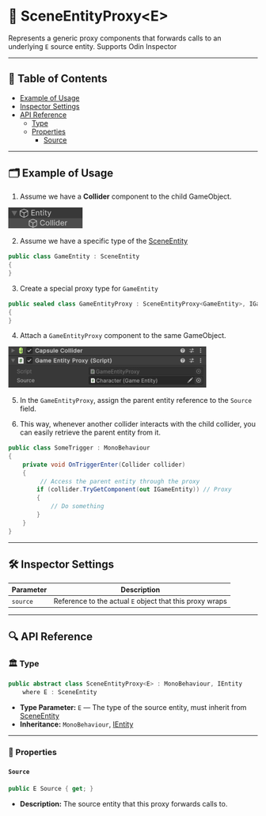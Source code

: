 # 🧩 SceneEntityProxy&lt;E&gt;

Represents a generic proxy components that forwards calls to an underlying <code>E</code> source
entity.  Supports Odin Inspector

---


## 📑 Table of Contents

- [Example of Usage](#-example-of-usage)
- [Inspector Settings](#-inspector-settings)
- [API Reference](#-api-reference)
    - [Type](#-type)
    - [Properties](#-properties)
        - [Source](#source)

---

## 🗂 Example of Usage

1. Assume we have a **Collider** component to the child GameObject.

<img width="150" height="" alt="GameObject creation" src="../../Images/ChildCollider.png" />


2. Assume we have a specific type of the [SceneEntity](SceneEntity.md)

```csharp
public class GameEntity : SceneEntity 
{
}
```

3. Create a special proxy type for `GameEntity`

```csharp
public sealed class GameEntityProxy : SceneEntityProxy<GameEntity>, IGameEntity
{
}
```

4. Attach a `GameEntityProxy` component to the same GameObject.

<img width="400" height="" alt="GameObject creation" src="../../Images/GameEntityProxy.png" />

5. In the `GameEntityProxy`, assign the parent entity reference to the `Source` field.

4. This way, whenever another collider interacts with the child collider, you can easily retrieve the parent entity from it.

```csharp
public class SomeTrigger : MonoBehaviour 
{
    private void OnTriggerEnter(Collider collider)
    {
         // Access the parent entity through the proxy
        if (collider.TryGetComponent(out IGameEntity)) // Proxy
        {
            // Do something
        }
    }
}
```

---

## 🛠 Inspector Settings

| Parameter | Description                                              |
|-----------|----------------------------------------------------------|
| `source`  | Reference to the actual `E` object that this proxy wraps |

---

## 🔍 API Reference

### 🏛️ Type <div id="-type"></div>

```csharp
public abstract class SceneEntityProxy<E> : MonoBehaviour, IEntity
    where E : SceneEntity
```

- **Type Parameter:** `E` — The type of the source entity, must inherit from [SceneEntity](SceneEntity.md)
- **Inheritance:** `MonoBehaviour`, [IEntity](IEntity.md)

---

### 🔑 Properties

#### `Source`

```csharp
public E Source { get; }
```

- **Description:** The source entity that this proxy forwards calls to.